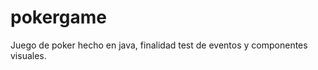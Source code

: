 pokergame
=========

Juego de poker hecho en java, finalidad test de eventos y componentes visuales.
